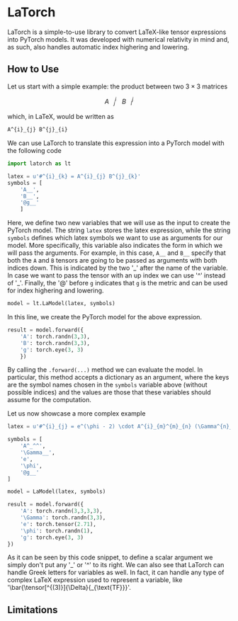 # LaTorch
LaTorch is a simple-to-use library to convert LaTeX-like tensor expressions into PyTorch models. It was developed with numerical relativity in mind and, as such, also handles automatic index highering and lowering.

## How to Use
Let us start with a simple example: the product between two $3 \times 3$ matrices

$$ A^i_{ㅤj}ㅤB^j_{ㅤi} $$

which, in LaTeX, would be written as

```latex
A^{i}_{j} B^{j}_{i}
```

We can use LaTorch to translate this expression into a PyTorch model with the following code

```python
import latorch as lt

latex = u'#^{i}_{k} = A^{i}_{j} B^{j}_{k}'
symbols = [
    'A__',
    'B__',
    '@g__'
    ]
```
Here, we define two new variables that we will use as the input to create the PyTorch model. The string `latex` stores the latex expression, while the string `symbols` defines which latex symbols we want to use as arguments for our model. More specifically, this variable also indicates the form in which we will pass the arguments. For example, in this case, `A__` and `B__` specify that both the `A` and `B` tensors are going to be passed as arguments with both indices down. This is indicated by the two '\_' after the name of the variable. In case we want to pass the tensor with an up index we can use '\^' instead of '\_'. Finally, the '@' before `g` indicates that `g` is the metric and can be used for index highering and lowering.

```python
model = lt.LaModel(latex, symbols)
```
In this line, we create the PyTorch model for the above expression.

```python
result = model.forward({
    'A': torch.randn(3,3),
    'B': torch.randn(3,3),
    'g': torch.eye(3, 3)
    })
```
By calling the `.forward(...)` method we can evaluate the model. In particular, this method accepts a dictionary as an argument, where the keys are the symbol names chosen in the `symbols` variable above (without possible indices) and the values are those that these variables should assume for the computation.


Let us now showcase a more complex example

```python
latex = u'#^{i}_{j} = e^(\phi - 2) \cdot A^{i}_{m}^{m}_{n} (\Gamma^{n}_{j} + \Gamma_{j}^{n})'

symbols = [
    'A^_^^',
    '\Gamma__',
    'e',
    '\phi',
    '@g__'
]

model = LaModel(latex, symbols)

result = model.forward({
    'A': torch.randn(3,3,3,3),
    '\Gamma': torch.randn(3,3),
    'e': torch.tensor(2.71),
    '\phi': torch.randn(1),
    'g': torch.eye(3, 3)
})
```
As it can be seen by this code snippet, to define a scalar argument we simply don't put any '\_' or '^' to its right.
We can also see that LaTorch can handle Greek letters for variables as well. In fact, it can handle any type of complex LaTeX expression used to represent a variable, like '\bar{\tensor[^{(3)}]{\Delta}{_{\text{TF}}}'.

## Limitations












